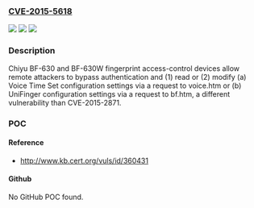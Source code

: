 ### [CVE-2015-5618](https://cve.mitre.org/cgi-bin/cvename.cgi?name=CVE-2015-5618)
![](https://img.shields.io/static/v1?label=Product&message=n%2Fa&color=blue)
![](https://img.shields.io/static/v1?label=Version&message=n%2Fa&color=blue)
![](https://img.shields.io/static/v1?label=Vulnerability&message=n%2Fa&color=brighgreen)

### Description

Chiyu BF-630 and BF-630W fingerprint access-control devices allow remote attackers to bypass authentication and (1) read or (2) modify (a) Voice Time Set configuration settings via a request to voice.htm or (b) UniFinger configuration settings via a request to bf.htm, a different vulnerability than CVE-2015-2871.

### POC

#### Reference
- http://www.kb.cert.org/vuls/id/360431

#### Github
No GitHub POC found.

